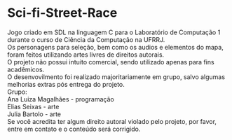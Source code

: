 # Sci-fi-Street-Race
Jogo criado em SDL na linguagem C para o Laboratório de Computação 1 durante o curso de Ciência da Computação na UFRRJ. <br>
Os personagens para seleção, bem como os audios e elementos do mapa, foram feitos utilizando artes livres de direitos autorais. <br>
O projeto não possui intuito comercial, sendo utilizado apenas para fins acadêmicos. <br>
O desenvovilmento foi realizado majoritariamente em grupo, salvo algumas melhorias extras pós entrega do projeto. <br>
Grupo: <br>
Ana Luiza Magalhães - programação <br>
Elias Seixas - arte <br>
Julia Bartolo - arte <br>
Se você acredita ter algum direito autoral violado pelo projeto, por favor, entre em contato e o conteúdo será corrigido.<br>
